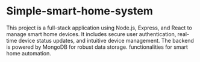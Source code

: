 # Simple-smart-home-system
This project is a full-stack application using Node.js, Express, and React to manage smart home devices. It includes secure user authentication, real-time device status updates, and intuitive device management. The backend is powered by MongoDB for robust data storage.   functionalities for smart home automation.
